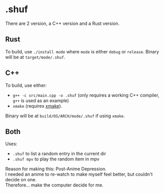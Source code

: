 # .shuf

There are 2 version, a C++ version and a Rust version.

## Rust

To build, use `./install mode` where `mode` is either `debug` or `release`.
Binary will be at `target/mode/.shuf`.

## C++

To build, use either:
- `g++ -c src/main.cpp -o .shuf` (only requires a working C++ compiler, `g++` is used as an example)
- `xmake` (requires [xmake](https://github.com/xmake-io/xmake)).

Binary will be at `build/OS/ARCH/mode/.shuf` if using `xmake`.

## Both

Uses: 
- `.shuf` to list a random entry in the current dir
- `.shuf mpv` to play the random item in mpv

Reason for making this: Post-Anime Depression.<br>
I needed an anime to re-watch to make myself feel better, but couldn't decide on one.<br>
Therefore... make the computer decide for me.
